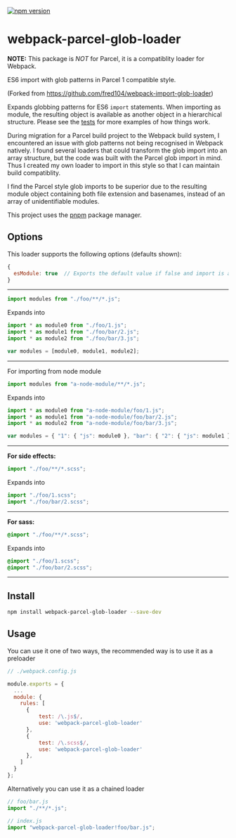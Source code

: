 [![npm version](https://badge.fury.io/js/webpack-parcel-glob-loader.svg)](https://badge.fury.io/js/webpack-parcel-glob-loader)

# webpack-parcel-glob-loader

**NOTE:** This package is _NOT_ for Parcel, it is a compatiblity loader for Webpack.

ES6 import with glob patterns in Parcel 1 compatible style.

(Forked from https://github.com/fred104/webpack-import-glob-loader)

Expands globbing patterns for ES6 `import` statements. When importing as module, the resulting
object is available as another object in a hierarchical structure. Please see the [tests](https://github.com/TheGuardianWolf/webpack-parcel-glob-loader/blob/master/test/test.js)
for more examples of how things work.

During migration for a Parcel build project to the Webpack build system, I encountered an issue
with glob patterns not being recognised in Webpack natively. I found several loaders that could
transform the glob import into an array structure, but the code was built with the Parcel glob
import in mind. Thus I created my own loader to import in this style so that I can maintain build
compatiblity.

I find the Parcel style glob imports to be superior due to the resulting module object containing
both file extension and basenames, instead of an array of unidentifiable modules.

This project uses the [pnpm](https://pnpm.js.org/) package manager.

## Options

This loader supports the following options (defaults shown):

```js
{
  esModule: true  // Exports the default value if false and import is an esModule (default property exists)
}
```


---

```js
import modules from "./foo/**/*.js";
```

Expands into

```js
import * as module0 from "./foo/1.js";
import * as module1 from "./foo/bar/2.js";
import * as module2 from "./foo/bar/3.js";

var modules = [module0, module1, module2];
```

---

For importing from node module

```js
import modules from "a-node-module/**/*.js";
```

Expands into

```js
import * as module0 from "a-node-module/foo/1.js";
import * as module1 from "a-node-module/foo/bar/2.js";
import * as module2 from "a-node-module/foo/bar/3.js";

var modules = { "1": { "js": module0 }, "bar": { "2": { "js": module1 }, "3": { "js": module2 } } } ;
```

---

**For side effects:**

```js
import "./foo/**/*.scss";
```

Expands into

```js
import "./foo/1.scss";
import "./foo/bar/2.scss";
```

---

**For sass:**

```scss
@import "./foo/**/*.scss";
```

Expands into

```scss
@import "./foo/1.scss";
@import "./foo/bar/2.scss";
```

---

## Install

```sh
npm install webpack-parcel-glob-loader --save-dev
```

## Usage

You can use it one of two ways, the recommended way is to use it as a preloader

```js
// ./webpack.config.js

module.exports = {
  ...
  module: {
    rules: [
      {
          test: /\.js$/,
          use: 'webpack-parcel-glob-loader'
      },
      {
          test: /\.scss$/,
          use: 'webpack-parcel-glob-loader'
      },
    ]
  }
};
```

Alternatively you can use it as a chained loader

```js
// foo/bar.js
import "./**/*.js";

// index.js
import "webpack-parcel-glob-loader!foo/bar.js";
```
